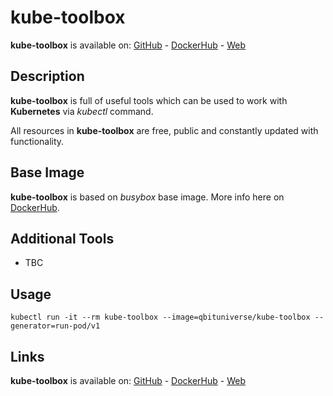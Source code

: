 # kube-toolbox

**kube-toolbox** is available on: [GitHub](https://github.com/qbituniverse/kube-toolbox) - [DockerHub](https://hub.docker.com/repository/docker/qbituniverse/kube-toolbox) - [Web](https://qbituniverse.com)

## Description

**kube-toolbox** is full of useful tools which can be used to work with **Kubernetes** via *kubectl* command.

All resources in **kube-toolbox** are free, public and constantly updated with functionality.

## Base Image

**kube-toolbox** is based on *busybox* base image. More info here on [DockerHub](https://hub.docker.com/_/busybox).

## Additional Tools

- TBC

## Usage

```
kubectl run -it --rm kube-toolbox --image=qbituniverse/kube-toolbox --generator=run-pod/v1
```

## Links

**kube-toolbox** is available on: [GitHub](https://github.com/qbituniverse/kube-toolbox) - [DockerHub](https://hub.docker.com/repository/docker/qbituniverse/kube-toolbox) - [Web](https://qbituniverse.com)
